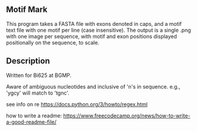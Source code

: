 ## Motif Mark 

This program takes a FASTA file with exons denoted in caps, and a motif text file with one motif per line (case insensitive). The output is a single .png with one image per sequence, with motif and exon positions displayed positionally on the sequence, to scale.

## Description
 
 Written for Bi625 at BGMP. 
 
 Aware of ambiguous nucleotides and inclusive of 'n's in sequence. e.g., 'ygcy' will match to 'tgnc'.


see info on re https://docs.python.org/3/howto/regex.html 

how to write a readme: 
 https://www.freecodecamp.org/news/how-to-write-a-good-readme-file/